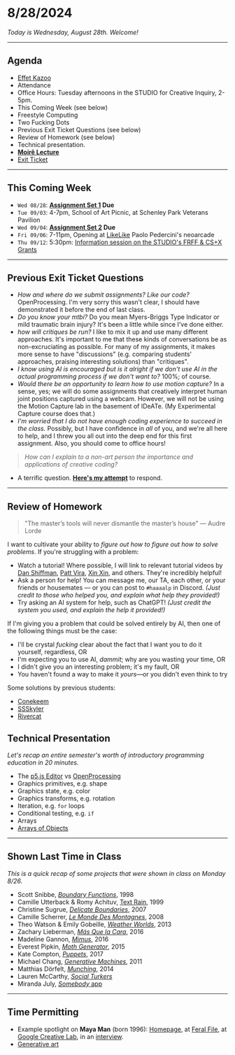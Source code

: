 # 8/28/2024

*Today is Wednesday, August 28th. Welcome!*

---
## Agenda

* [Effet Kazoo](https://www.youtube.com/watch?v=y9FKxMiiI6Y)
* Attendance
* Office Hours: Tuesday afternoons in the STUDIO for Creative Inquiry, 2-5pm.
* This Coming Week (see below)
* Freestyle Computing
* Two Fucking Dots
* Previous Exit Ticket Questions (see below)
* Review of Homework (see below)
* Technical presentation. 
* [**Moirê Lecture**](https://github.com/golanlevin/60-212/blob/main/lectures/moire_resources.md)
* [Exit Ticket](https://forms.gle/bQSzSvQoaXeSj6J5A)

---
## This Coming Week

* `Wed 08/28`: **[Assignment Set 1](../assignments/assignment_1.md) Due**
* `Tue 09/03`: 4-7pm, School of Art Picnic, at Schenley Park Veterans Pavilion
* `Wed 09/04`: **[Assignment Set 2](../assignments/assignment_2.md) Due**
* `Fri 09/06`: 7-11pm, Opening at [LikeLike](https://likelike.org/2024/07/30/playing-with-food/)  Paolo Pedercini's neoarcade
* `Thu 09/12`: 5:30pm: [Information session on the STUDIO's FRFF & CS+X Grants](https://studioforcreativeinquiry.org/events/infosession2024)

---

## Previous Exit Ticket Questions

* *How and where do we submit assignments? Like our code?* OpenProcessing. I'm very sorry this wasn't clear, I should have demonstrated it before the end of last class. 
* *Do you know your mtbi?* Do you mean Myers-Briggs Type Indicator or mild traumatic brain injury? It's been a little while since I've done either. 
* *how will critiques be run?* I like to mix it up and use many different approaches. It's important to me that these kinds of conversations be as non-excruciating as possible. For many of my assignments, it makes more sense to have "discussions" (e.g. comparing students' approaches, praising interesting solutions) than "critiques".
* *I know using AI is encouraged but is it alright if we don't use AI in the actual programming process if we don't want to?* 100%; of course. 
* *Would there be an opportunity to learn how to use motion capture?* In a sense, yes; we will do some assignments that creatively interpret human joint positions captured using a webcam. However, we will not be using the Motion Capture lab in the basement of IDeATe. (My Experimental Capture course does that.)
* *I'm worried that I do not have enough coding experience to succeed in the class.* Possibly, but I have confidence in *all* of you, and we're all here to help, and I threw you all out into the deep end for this first assignment. Also, you should come to office hours!

> *How can I explain to a non-art person the importance and applications of creative coding?*

* A terrific question. [**Here's my attempt**](importance.md) to respond. 

--- 

## Review of Homework

> "The master’s tools will never dismantle the master’s house" — Audre Lorde

I want to cultivate your ability to *figure out how to figure out how to solve problems*. If you're struggling with a problem:

* Watch a tutorial! Where possible, I will link to relevant tutorial videos by [Dan Shiffman](https://www.youtube.com/@TheCodingTrain), [Patt Vira](https://www.youtube.com/@pattvira), [Xin Xin](https://www.youtube.com/@xinxin1011), and others. They're incredibly helpful!
* Ask a person for help! You can message me, our TA, each other, or your friends or housemates — or you can post to `#haaaalp` in Discord. *(Just credit to those who helped you, and explain what help they provided!)*
* Try asking an AI system for help, such as ChatGPT! *(Just credit the system you used, and explain the help it provided!)*

If I'm giving you a problem that could be solved entirely by AI, then one of the following things must be the case: 

* I'll be crystal *fucking* clear about the fact that I want you to do it yourself, regardless, OR
* I'm expecting you to use AI, *dammit*; why are you wasting your time, OR
* I didn't give you an interesting problem; it's my fault, OR
* You haven't found a way to make it *yours*—or you didn't even think to try

Some solutions by previous students: 

* [Conekeem](https://openprocessing.org/sketch/1997011)
* [SSSkyler](https://openprocessing.org/sketch/1999659)
* [Rivercat](https://openprocessing.org/sketch/1452400)


## Technical Presentation

*Let's recap an entire semester's worth of introductory programming education in 20 minutes.*

* The [p5.js Editor](https://editor.p5js.org/) vs [OpenProcessing](https://openprocessing.org)
* Graphics primitives, e.g. shape
* Graphics state, e.g. color
* Graphics transforms, e.g. rotation
* Iteration, e.g. `for` loops
* Conditional testing, e.g. `if` 
* Arrays
* [Arrays of Objects](https://archive.p5js.org/examples/objects-array-of-objects.html)




---
## Shown Last Time in Class

*This is a quick recap of some projects that were shown in class on Monday 8/26.*

* Scott Snibbe, [*Boundary Functions*](https://www.snibbe.com/digital-art#/projects/interactive/boundaryfunctions/), 1998
* Camille Utterback & Romy Achituv, [Text Rain](https://www.youtube.com/watch?v=f_u3sSffS78), 1999
* Christine Sugrue, [*Delicate Boundaries*](http://csugrue.com/delicateboundaries/), 2007
* Camille Scherrer, [*Le Monde Des Montagnes*](https://vimeo.com/49153795), 2008
* Theo Watson & Emily Gobeille, [*Weather Worlds*](http://design-io.com/projects/WeatherWorlds/), 2013
* Zachary Lieberman, [*Más Que la Cara*](https://vimeo.com/211271693), 2016
* Madeline Gannon, [*Mimus*](https://atonaton.com/mimus/), 2016
* Everest Pipkin, [*Moth Generator*](https://twitter.com/mothgenerator), 2015
* Kate Compton, [*Puppets*](http://www.galaxykate.com/apps/unpublic/puppet/index.html), 2017
* Michael Chang, [*Generative Machines*](https://web.archive.org/web/20200513075153/http://machines.chromeexperiments.com/), 2011
* Matthias Dörfelt, [*Munching*](https://www.mokafolio.de/works/Munching), 2014
* Lauren McCarthy, [*Social Turkers*](http://lauren-mccarthy.com/Social-Turkers)
* Miranda July, [*Somebody* app](https://vimeo.com/105256055)

---

## Time Permitting

* Example spotlight on **Maya Man** (born 1996): [Homepage](https://mayaontheinter.net/), at [Feral File](https://feralfile.com/artists/maya-man-75d), at [Google Creative Lab](https://experiments.withgoogle.com/billtjonesai), in an [interview](https://verse.works/journal/in-conversation-with-maya-man-im-feeling-lucky-2).
* [Generative art](https://golancourses.net/60120/daily-notes/unit-2-creative-code/generative-artworks-tasting/)

